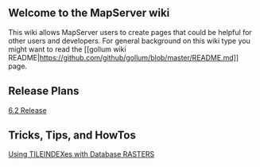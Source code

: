 ## Welcome to the MapServer wiki

This wiki allows MapServer users to create pages that could be helpful for other users and developers.  For general background on this wiki type you might want to read the [[gollum wiki README|https://github.com/github/gollum/blob/master/README.md]] page.

## Release Plans
[6.2 Release](/mapserver/mapserver/wiki/62ReleasePlan)

## Tricks, Tips, and HowTos
[Using TILEINDEXes with Database RASTERS](/mapserver/mapserver/wiki/DatabaseTileIndex)